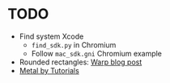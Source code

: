 # TODO

- Find system Xcode
  - `find_sdk.py` in Chromium
  - Follow `mac_sdk.gni` Chromium example
- Rounded rectangles: [Warp blog post](https://www.warp.dev/blog/how-to-draw-styled-rectangles-using-the-gpu-and-metal)
- [Metal by Tutorials](https://github.com/kodecocodes/met-materials/tree/editions/3.0)
